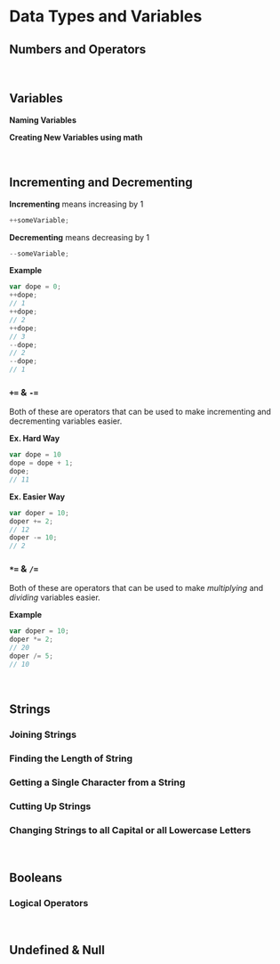# Data Types and Variables 


## Numbers and Operators

<br>

## Variables
**Naming Variables**

**Creating New Variables using math**

<br>

## Incrementing and Decrementing 
**Incrementing**
means increasing by 1

```javascript
++someVariable;
```

**Decrementing**
means decreasing by 1

```javascript
--someVariable;
```

**Example**
```javascript
var dope = 0;
++dope;
// 1
++dope;
// 2
++dope;
// 3
--dope;
// 2
--dope;
// 1
```


### `+=` & `-=`
Both of these are operators that can be used to make incrementing and decrementing variables easier. 

**Ex. Hard Way**
```javascript
var dope = 10 
dope = dope + 1; 
dope;
// 11
```


**Ex. Easier Way**
```javascript
var doper = 10;
doper += 2;
// 12
doper -= 10;
// 2
```


### `*=` & `/=`
Both of these are operators that can be used to make *multiplying* and *dividing* variables easier. 

**Example**
```javascript
var doper = 10;
doper *= 2;
// 20
doper /= 5;
// 10
```

<br>


## Strings 
### Joining Strings


### Finding the Length of String


### Getting a Single Character from a String


### Cutting Up Strings


### Changing Strings to all Capital or all Lowercase Letters

<br>











## Booleans 
### Logical Operators





<br>




## Undefined & Null

<br>


